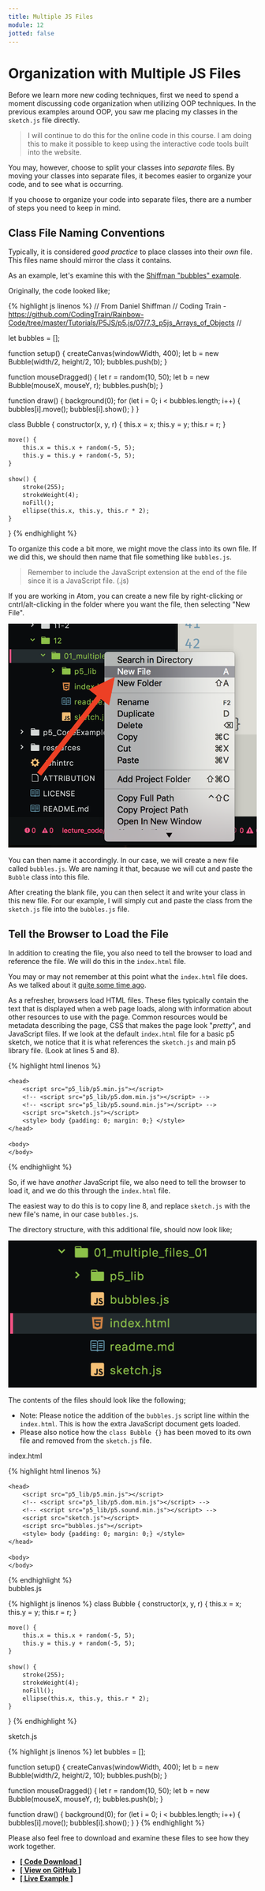 ```yaml
---
title: Multiple JS Files
module: 12
jotted: false
---
```


# Organization with Multiple JS Files

Before we learn more new coding techniques, first we need to spend a moment discussing code organization when utilizing OOP techniques. In the previous examples around OOP, you saw me placing my classes in the `sketch.js` file directly.

> I will continue to do this for the online code in this course. I am doing this to make it possible to keep using the interactive code tools built into the website.

You may, however, choose to split your classes into _separate_ files. By moving your classes into separate files, it becomes easier to organize your code, and to see what is occurring.

If you choose to organize your code into separate files, there are a number of steps you need to keep in mind.

## Class File Naming Conventions

Typically, it is considered _good practice_ to place classes into their _own_ file. This files name should mirror the class it contains.

As an example, let's examine this with the [Shiffman "bubbles" example]({{site.baseurl}}/modules/week-11/objects-arrays/#shiffman-on-arrays-of-object).

Originally, the code looked like;


{% highlight js linenos %}
// From Daniel Shiffman
// Coding Train - https://github.com/CodingTrain/Rainbow-Code/tree/master/Tutorials/P5JS/p5.js/07/7.3_p5js_Arrays_of_Objects
//


let bubbles = [];

function setup() {
    createCanvas(windowWidth, 400);
    let b = new Bubble(width/2, height/2, 10);
    bubbles.push(b);
}

function mouseDragged() {
    let r = random(10, 50);
    let b = new Bubble(mouseX, mouseY, r);
    bubbles.push(b);
}

function draw() {
    background(0);
    for (let i = 0; i < bubbles.length; i++) {
        bubbles[i].move();
        bubbles[i].show();
    }
}

class Bubble {
    constructor(x, y, r) {
        this.x = x;
        this.y = y;
        this.r = r;
    }

    move() {
        this.x = this.x + random(-5, 5);
        this.y = this.y + random(-5, 5);
    }

    show() {
        stroke(255);
        strokeWeight(4);
        noFill();
        ellipse(this.x, this.y, this.r * 2);
    }
}
{% endhighlight %}

To organize this code a bit more, we might move the class into its own file. If we did this, we should then name that file something like `bubbles.js`.

> Remember to include the JavaScript extension at the end of the file since it is a JavaScript file. (.js)

If you are working in Atom, you can create a new file by right-clicking or cntrl/alt-clicking in the folder where you want the file, then selecting "New File".

![Example of creating a new file](../imgs/new-file.png "Example of how to create a new folder in a specific directory within Atom.")

You can then name it accordingly. In our case, we will create a new file called `bubbles.js`. We are naming it that, because we will cut and paste the `Bubble` class into this file.

After creating the blank file, you can then select it and write your class in this new file. For our example, I will simply cut and paste the class from the `sketch.js` file into the `bubbles.js` file.

## Tell the Browser to Load the File

In addition to creating the file, you also need to tell the browser to load and reference the file. We will do this in the `index.html` file.

You may or may not remember at this point what the `index.html` file does. As we talked about it [quite some time ago]({{site.baseurl}}/modules/week-3/discussionOnIndex/).

As a refresher, browsers load HTML files. These files typically contain the text that is displayed when a web page loads, along with information about other resources to use with the page. Common resources would be metadata describing the page, CSS that makes the page look "_pretty_", and JavaScript files. If we look at the default `index.html` file for a basic p5 sketch, we notice that it is what references the `sketch.js` and main p5 library file. (Look at lines 5 and 8).


{% highlight html linenos %}
<!DOCTYPE html>
<html>

    <head>
        <script src="p5_lib/p5.min.js"></script>
        <!-- <script src="p5_lib/p5.dom.min.js"></script> -->
        <!-- <script src="p5_lib/p5.sound.min.js"></script> -->
        <script src="sketch.js"></script>
        <style> body {padding: 0; margin: 0;} </style>
    </head>

    <body>
    </body>

</html>
{% endhighlight %}

So, if we have _another_ JavaScript file, we also need to tell the browser to load it, and we do this through the `index.html` file.

The easiest way to do this is to copy line 8, and replace `sketch.js` with the new file's name, in our case `bubbles.js`.

The directory structure, with this additional file, should now look like;

![Directory of p5 sketch with separate class file.](../imgs/directory.png)

The contents of the files should look like the following;

- Note: Please notice the addition of the `bubbles.js` script line within the `index.html`. This is how the extra JavaScript document gets loaded.
- Please also notice how the `class Bubble {}` has been moved to its own file and removed from the `sketch.js` file.

<div id="code-heading">index.html</div>

{% highlight html linenos %}
<!DOCTYPE html>
<html>

    <head>
        <script src="p5_lib/p5.min.js"></script>
        <!-- <script src="p5_lib/p5.dom.min.js"></script> -->
        <!-- <script src="p5_lib/p5.sound.min.js"></script> -->
        <script src="sketch.js"></script>
        <script src="bubbles.js"></script>
        <style> body {padding: 0; margin: 0;} </style>
    </head>

    <body>
    </body>

</html>
{% endhighlight %}


<div id="code-ruler"></div>
<div id="code-heading">bubbles.js</div>


{% highlight js linenos %}
class Bubble {
    constructor(x, y, r) {
        this.x = x;
        this.y = y;
        this.r = r;
    }

    move() {
        this.x = this.x + random(-5, 5);
        this.y = this.y + random(-5, 5);
    }

    show() {
        stroke(255);
        strokeWeight(4);
        noFill();
        ellipse(this.x, this.y, this.r * 2);
    }
}
{% endhighlight %}


<div id="code-ruler"></div>
<div id="code-heading">sketch.js</div>


{% highlight js linenos %}
let bubbles = [];

function setup() {
    createCanvas(windowWidth, 400);
    let b = new Bubble(width/2, height/2, 10);
    bubbles.push(b);
}

function mouseDragged() {
    let r = random(10, 50);
    let b = new Bubble(mouseX, mouseY, r);
    bubbles.push(b);
}

function draw() {
    background(0);
    for (let i = 0; i < bubbles.length; i++) {
        bubbles[i].move();
        bubbles[i].show();
    }
}
{% endhighlight %}


Please also feel free to download and examine these files to see how they work together.

- [**[ Code Download ]**](https://github.com/Montana-Media-Arts/120_CreativeCoding/raw/master/lecture_code/12/01_multiple_files_01/01_multiple_files_01.zip)
- [**[ View on GitHub ]**](https://github.com/Montana-Media-Arts/120_CreativeCoding/raw/master/lecture_code/12/01_multiple_files_01/)
- [**[ Live Example ]**](https://montana-media-arts.github.io/120_CreativeCoding/lecture_code/12/01_multiple_files_01/)

